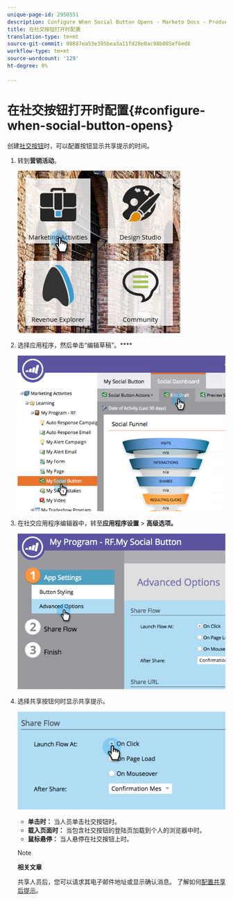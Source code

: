 ```yaml
---
unique-page-id: 2950551
description: Configure When Social Button Opens - Marketo Docs - Product Documentation
title: 在社交按钮打开时配置
translation-type: tm+mt
source-git-commit: 00887ea53e395bea3a11fd28e0ac98b085ef6ed8
workflow-type: tm+mt
source-wordcount: '129'
ht-degree: 0%

---
```



# 在社交按钮打开时配置{#configure-when-social-button-opens}

创建[社交按钮](../../../../product-docs/demand-generation/landing-pages/free-form-landing-pages/add-a-social-button-to-a-free-form-landing-page.md)时，可以配置按钮显示共享提示的时间。

1. 转到&#x200B;**营销活动**。

   ![](assets/ma-3.png)

1. 选择应用程序，然后单击“编辑草稿”。****

   ![](assets/image2014-9-22-16-3a35-3a50.png)

1. 在社交应用程序编辑器中，转至&#x200B;**应用程序设置** > **高级选项。**

   ![](assets/image2014-9-22-16-3a36-3a6.png)

1. 选择共享按钮何时显示共享提示。

   ![](assets/image2014-9-22-16-3a36-3a21.png)

   * **单击时：** 当人员单击社交按钮时。
   * **载入页面时：** 当包含社交按钮的登陆页加载到个人的浏览器中时。
   * **鼠标悬停：** 当人悬停在社交按钮上时。

   >[!NOTE]
   >
   >**相关文章**
   >
   >
   >共享人员后，您可以请求其电子邮件地址或显示确认消息。 了解如何[配置共享后提示](configure-after-share-prompts.md)。

